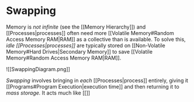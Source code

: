 # Swapping

Memory is *not infinite* (see the [[Memory Hierarchy]]) and [[Processes|processes]] often need more [[Volatile Memory#Random Access Memory RAM|RAM]] as a collective than is available. To solve this, *idle [[Processes|processes]]* are typically stored on [[Non-Volatile Memory#Hard Drives|Secondary Memory]] to save [[Volatile Memory#Random Access Memory RAM|RAM]].

![[SwappingDiagram.png]]

*Swapping* involves bringing in *each* [[Processes|process]] entirely, giving it [[Programs#Program Execution|execution time]] and then returning it to *mass storage.* It acts much like [[]]